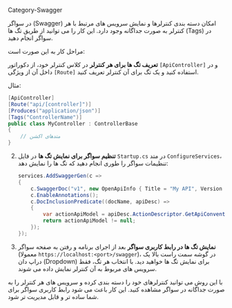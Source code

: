  Category-Swagger

  در سواگر (Swagger) امکان دسته بندی کنترلرها و نمایش سرویس های مرتبط با هر کنترلر به صورت جداگانه وجود دارد. این کار را می توانید از طریق تگ ها (Tags) در سواگر انجام دهید.

مراحل کار به این صورت است:

 **تعریف تگ ها برای هر کنترلر**
   در کلاس کنترلر خود، از دکوراتور `[ApiController]` و در داخل آن از ویژگی `[Route]` استفاده کنید و یک تگ برای آن کنترلر تعریف کنید.
   
   مثال:
   ```csharp
   [ApiController]
   [Route("api/[controller]")]
   [Produces("application/json")]
   [Tags("ControllerName")]
   public class MyController : ControllerBase
   { 
       // متدهای اکشن
   }
   ```

2. **تنظیم سواگر برای نمایش تگ ها**
   در فایل `Startup.cs` در متد `ConfigureServices`، تنظیمات سواگر را طوری انجام دهید که تگ ها را نمایش دهد:

   ```csharp
   services.AddSwaggerGen(c =>
   {
       c.SwaggerDoc("v1", new OpenApiInfo { Title = "My API", Version = "v1" });
       c.EnableAnnotations();
       c.DocInclusionPredicate((docName, apiDesc) =>
       {
           var actionApiModel = apiDesc.ActionDescriptor.GetApiConventionDescriptionSummary();
           return actionApiModel != null;
       });
   });
   ```

3. **نمایش تگ ها در رابط کاربری سواگر**
   بعد از اجرای برنامه و رفتن به صفحه سواگر (معمولا `https://localhost:<port>/swagger`)، در گوشه سمت راست بالا یک دراپ دان (Dropdown) برای نمایش تگ ها خواهید دید. با انتخاب هر تگ، فقط سرویس های مربوط به آن کنترلر نمایش داده می شوند.

با این روش می توانید کنترلرهای خود را دسته بندی کرده و سرویس های هر کنترلر را به صورت جداگانه در سواگر مشاهده کنید. این کار باعث می شود رابط کاربری سواگر برای شما ساده تر و قابل مدیریت تر شود.
